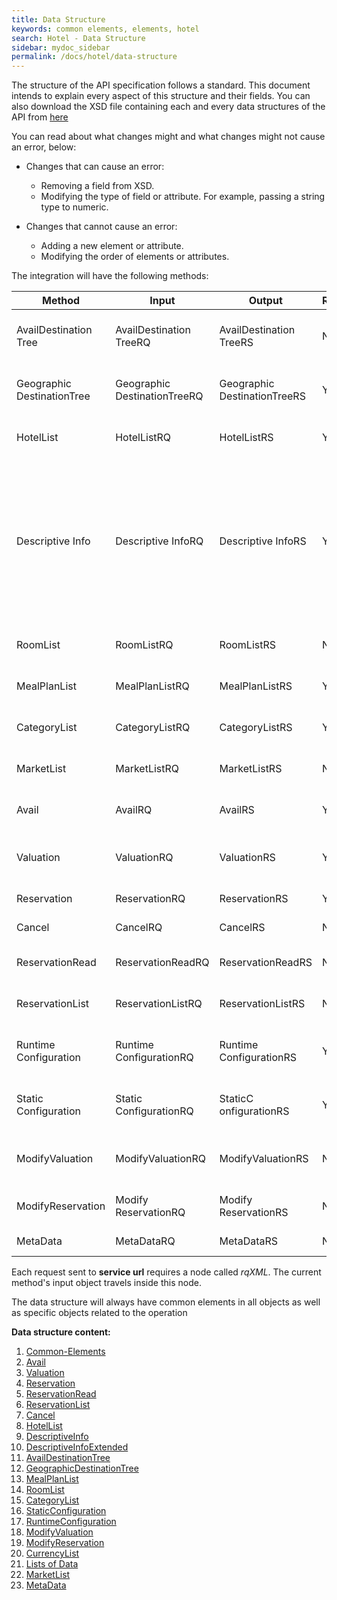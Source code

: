 ```yaml
---
title: Data Structure
keywords: common elements, elements, hotel
search: Hotel - Data Structure
sidebar: mydoc_sidebar
permalink: /docs/hotel/data-structure
---
```


The structure of the API specification follows a standard. This document intends to explain every aspect of this structure and their fields. 
You can also download the XSD file containing each and every data structures of the API from [here](/articles-pub/docs/hotel/storage/hotel.xsd)

You can read about what changes might and what changes might not cause an error, below:

* Changes that can cause an error:
  * Removing a field from XSD.
  * Modifying the type of field or attribute. For example, passing a string type to numeric.
  
* Changes that cannot cause an error:
  * Adding a new element or attribute.
  * Modifying the order of elements or attributes.

The integration will have the following methods:


| **Method**                | **Input**                   | **Output**                  | **Required** | **Description** |
| ------------------------- | --------------------------- | --------------------------- | ------------ | --------------- |
| AvailDestination Tree      | AvailDestination TreeRQ      | AvailDestination TreeRS      | No           | Returns a tree of available destinations. |
| Geographic DestinationTree | Geographic DestinationTreeRQ | Geographic DestinationTreeRS | Yes          | Returns a tree of supplier's destinations. |
| HotelList                 | HotelListRQ                 | HotelListRS                 | Yes          | Returns a list of available hotels. |
| Descriptive Info           | Descriptive InfoRQ           | Descriptive InfoRS           | Yes          | Retrieves information for current hotel such as photos, descriptions, amenities,etc as well as basic info (code,name, town, address, contact). |
| RoomList                  | RoomListRQ                  | RoomListRS                  | No           | Returns available room types. |
| MealPlanList              | MealPlanListRQ              | MealPlanListRS              | Yes          | Returns a list of available boards. |
| CategoryList              | CategoryListRQ              | CategoryListRS              | Yes  	       | Returns a list of available categories. |
| MarketList              | MarketListRQ              | MarketListRS              | No  	       | Returns a list of available markets. |
| Avail                     | AvailRQ                     | AvailRS                     | Yes          | Makes an availability request. |
| Valuation                 | ValuationRQ                 | ValuationRS                 | Yes          | Retrieves a booking quote (pre-book). |
| Reservation               | ReservationRQ               | ReservationRS               | Yes          | Makes a booking. |
| Cancel                    | CancelRQ                    | CancelRS                    | No           | Cancels a booking. |
| ReservationRead           | ReservationReadRQ           | ReservationReadRS           | No           | Retrieves booking details. |
| ReservationList           | ReservationListRQ           | ReservationListRS           | No           | Retrieves a list of bookings. |
| Runtime Configuration      | Runtime ConfigurationRQ      | Runtime ConfigurationRS      | Yes          |Retrieves the supplier’s run-time configuration. |
| Static Configuration       | Static ConfigurationRQ       | StaticC onfigurationRS       | Yes          | Retrieves the supplier’s static configuration. |
| ModifyValuation           | ModifyValuationRQ           | ModifyValuationRS           | No           | Requests a possible booking change. |
| ModifyReservation         | Modify ReservationRQ         |  Modify ReservationRS        | No           | Confirms booking change. |
| MetaData         | MetaDataRQ         |  MetaDataRS        | No           | Meta data information. |

Each request sent to  **service url** requires a node called *rqXML*. The current method's input object travels inside this node.


The data structure will always have common elements in all objects as well as
specific objects related to the operation



**Data structure content:**

1. [Common-Elements](/docs/hotel/DSF/Common-Elements)
2. [Avail](/docs/hotel/DSF/Avail)
3. [Valuation](/docs/hotel/DSF/Valuation)
4. [Reservation](/docs/hotel/DSF/Reservation)
5. [ReservationRead](/docs/hotel/DSF/ReservationRead)
6. [ReservationList](/docs/hotel/DSF/ReservationList)
7. [Cancel](/docs/hotel/DSF/Cancel)
8. [HotelList](/docs/hotel/DSF/HotelList)
9. [DescriptiveInfo](/docs/hotel/DSF/DescriptiveInfo)
10. [DescriptiveInfoExtended](/docs/hotel/DSF/DescriptiveInfoExtended)
11. [AvailDestinationTree](/docs/hotel/DSF/AvailDestinationTree)
12. [GeographicDestinationTree](/docs/hotel/DSF/GeographicDestinationTree)
13. [MealPlanList](/docs/hotel/DSF/MealPlanList)
14. [RoomList](/docs/hotel/DSF/RoomList)
15. [CategoryList](/docs/hotel/DSF/CategoryList)
16. [StaticConfiguration](/docs/hotel/DSF/StaticConfiguration)
17. [RuntimeConfiguration](/docs/hotel/DSF/RuntimeConfiguration)
18. [ModifyValuation](/docs/hotel/DSF/ModifyValuation)
19. [ModifyReservation](/docs/hotel/DSF/ModifyReservation)
20. [CurrencyList](/docs/hotel/DSF/CurrencyList)
21. [Lists of Data](/docs/hotel/DSF/ListData)
22. [MarketList](/docs/hotel/DSF/MarketList)
23. [MetaData](/docs/hotel/DSF/MetaData)



